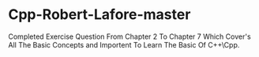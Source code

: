 # Cpp-Robert-Lafore-master
Completed Exercise Question From Chapter 2 To Chapter 7 Which Cover's All The Basic Concepts and Importent To Learn The 
Basic Of C++\Cpp.
